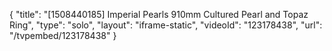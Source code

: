 {
    "title": "[1508440185] Imperial Pearls 910mm Cultured Pearl and Topaz Ring",
    "type": "solo",
    "layout": "iframe-static",
    "videoId": "123178438",
    "url": "\/tvpembed\/123178438"
}